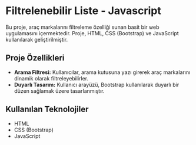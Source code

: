 # Filtrelenebilir Liste - Javascript

Bu proje, araç markalarını filtreleme özelliği sunan basit bir web uygulamasını içermektedir. Proje, HTML, CSS (Bootstrap) ve JavaScript kullanılarak geliştirilmiştir.

## Proje Özellikleri

- **Arama Filtresi:** Kullanıcılar, arama kutusuna yazı girerek araç markalarını dinamik olarak filtreleyebilirler.
- **Duyarlı Tasarım:** Kullanıcı arayüzü, Bootstrap kullanılarak duyarlı bir düzen sağlamak üzere tasarlanmıştır.

## Kullanılan Teknolojiler

- HTML
- CSS (Bootstrap)
- JavaScript
